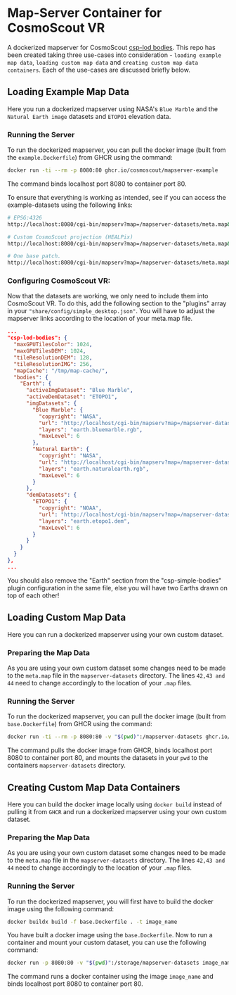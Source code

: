# Map-Server Container for CosmoScout VR

A dockerized mapserver for CosmoScout [csp-lod bodies](https://github.com/cosmoscout/cosmoscout-vr/tree/main/plugins/csp-lod-bodies#readme). This repo has been created taking three use-cases into consideration - `loading example map data`, `loading custom map data` and `creating custom map data containers`. Each of the use-cases are discussed briefly below.

## Loading Example Map Data
Here you run a dockerized mapserver using NASA's `Blue Marble` and the `Natural Earth image` datasets and `ETOPO1` elevation data.

### Running the Server
To run the dockerized mapserver, you can pull the docker image (built from the `example.Dockerfile`) from GHCR using the command:

```bash
docker run -ti --rm -p 8080:80 ghcr.io/cosmoscout/mapserver-example
```
The command binds localhost port 8080 to container port 80.

To ensure that everything is working as intended, see if you can access the example-datasets using the following links:

```bash
# EPSG:4326
http://localhost:8080/cgi-bin/mapserv?map=/mapserver-datasets/meta.map&service=wms&version=1.3.0&request=GetMap&layers=earth.naturalearth.rgb&bbox=-90,-180,90,180&width=1600&height=800&crs=epsg:4326&format=pngRGB

# Custom CosmoScout projection (HEALPix)
http://localhost:8080/cgi-bin/mapserv?map=/mapserver-datasets/meta.map&service=wms&version=1.3.0&request=GetMap&layers=earth.naturalearth.rgb&bbox=0,0,5,5&width=800&height=800&crs=epsg:900914&format=pngRGB

# One base patch.
http://localhost:8080/cgi-bin/mapserv?map=/mapserver-datasets/meta.map&service=wms&version=1.3.0&request=GetMap&layers=earth.naturalearth.rgb&bbox=3,2,4,3&width=800&height=800&crs=epsg:900914&format=pngRGB
```
### Configuring CosmoScout VR:

Now that the datasets are working, we only need to include them into CosmoScout VR. To do this, add the following section to the "plugins" array in your `"share/config/simple_desktop.json"`. You will have to adjust the mapserver links according to the location of your meta.map file.

```json
...
"csp-lod-bodies": {
  "maxGPUTilesColor": 1024,
  "maxGPUTilesDEM": 1024,
  "tileResolutionDEM": 128,
  "tileResolutionIMG": 256,
  "mapCache": "/tmp/map-cache/",
  "bodies": {
    "Earth": {
      "activeImgDataset": "Blue Marble",
      "activeDemDataset": "ETOPO1",
      "imgDatasets": {
        "Blue Marble": {
          "copyright": "NASA",
          "url": "http://localhost/cgi-bin/mapserv?map=/mapserver-datasets/meta.map&service=wms",
          "layers": "earth.bluemarble.rgb",
          "maxLevel": 6
        },
        "Natural Earth": {
          "copyright": "NASA",
          "url": "http://localhost/cgi-bin/mapserv?map=/mapserver-datasets/meta.map&service=wms",
          "layers": "earth.naturalearth.rgb",
          "maxLevel": 6
        }
      },
      "demDatasets": {
        "ETOPO1": {
          "copyright": "NOAA",
          "url": "http://localhost/cgi-bin/mapserv?map=/mapserver-datasets/meta.map&service=wms",
          "layers": "earth.etopo1.dem",
          "maxLevel": 6
        }
      }
    }
  }
},
...
```
You should also remove the "Earth" section from the "csp-simple-bodies" plugin configuration in the same file, else you will have two Earths drawn on top of each other!

## Loading Custom Map Data
Here you can run a dockerized mapserver using your own custom dataset.

### Preparing the Map Data
As you are using your own custom dataset some changes need to be made to the `meta.map` file in the `mapserver-datasets` directory. The lines `42,43 and 44` need to change accordingly to the location of your `.map` files.

### Running the Server
To run the dockerized mapserver, you can pull the docker image (built from `base.Dockerfile`) from GHCR using the command:

```bash
docker run -ti --rm -p 8080:80 -v "$(pwd)":/mapserver-datasets ghcr.io/cosmoscout/mapserver-base
```
The command pulls the docker image from GHCR, binds localhost port 8080 to container port 80, and mounts the datasets in your `pwd` to the containers `mapserver-datasets` directory.

## Creating Custom Map Data Containers
Here you can build the docker image locally using `docker build` instead of pulling it from `GHCR` and run a dockerized mapserver using your own custom dataset.

### Preparing the Map Data
As you are using your own custom dataset some changes need to be made to the `meta.map` file in the `mapserver-datasets` directory. The lines `42,43 and 44` need to change accordingly to the location of your `.map` files.

### Running the Server
To run the dockerized mapserver, you will first have to build the docker image using the following command:

```bash
docker buildx build -f base.Dockerfile . -t image_name
```
You have built a docker image using the `base.Dockerfile`. Now to run a container and mount your custom dataset, you can use the following command:

```bash
docker run -p 8080:80 -v "$(pwd)":/storage/mapserver-datasets image_name
```
The command runs a docker container using the image `image_name` and binds localhost port 8080 to container port 80.
